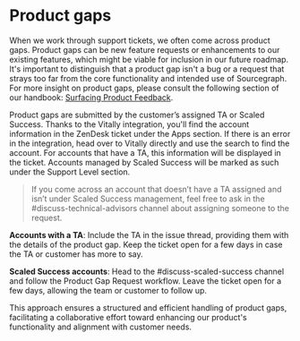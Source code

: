 # Product gaps

When we work through support tickets, we often come across product gaps. Product gaps can be new feature requests or enhancements to our existing features, which might be viable for inclusion in our future roadmap. It's important to distinguish that a product gap isn't a bug or a request that strays too far from the core functionality and intended use of Sourcegraph. For more insight on product gaps, please consult the following section of our handbook: [Surfacing Product Feedback](../../../product/process/feedback/surfacing_product_requests.md#what-is-a-product-gap).

Product gaps are submitted by the customer’s assigned TA or Scaled Success. Thanks to the Vitally integration, you'll find the account information in the ZenDesk ticket under the Apps section. If there is an error in the integration, head over to Vitally directly and use the search to find the account. For accounts that have a TA, this information will be displayed in the ticket. Accounts managed by Scaled Success will be marked as such under the Support Level section.

> If you come across an account that doesn’t have a TA assigned and isn’t under Scaled Success management, feel free to ask in the #discuss-technical-advisors channel about assigning someone to the request.

**Accounts with a TA**: Include the TA in the issue thread, providing them with the details of the product gap. Keep the ticket open for a few days in case the TA or customer has more to say.

**Scaled Success accounts**: Head to the #discuss-scaled-success channel and follow the Product Gap Request workflow. Leave the ticket open for a few days, allowing the team or customer to follow up.

This approach ensures a structured and efficient handling of product gaps, facilitating a collaborative effort toward enhancing our product's functionality and alignment with customer needs.
